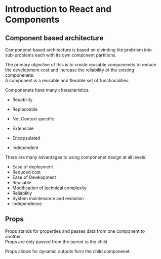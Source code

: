 # Introduction to React and Components  

## Component based architecture  

Componenet based architecture is based on divinding hte probrlem into sub-problems  each with its own component partitions.  

The primary objective of this is to create reusable componenets to reduce the development cost and increase the reliability of the existing componenets.  
A component is a reusable and flexable set of functionalities.  

Componenets have many characteristics. 

* Reuability  

* Replaceable  

* Not Context specific  

* Extensible  

* Encapsulated  

* Independent  


There are many advantages to using componenet design at all levels.  

* Ease of deployment  
* Reduced cost  
* Ease of Development  
* Reusable  
* Modification of technical complexity  
* Reliablitiy  
* System maintenance and evolution  
* independence  

## Props  

Props stands for properties and passes data from one component to another.  
Props are only passed from the parent to the child.  

Props allows for dynamic outputs form the child componenet.  
